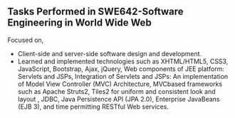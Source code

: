 ## Tasks Performed in SWE642-Software Engineering in World Wide Web

Focused on, <br>
- Client-side and server-side software design and development. <br>
- Learned and implemented technologies such as XHTML/HTML5, CSS3, JavaScript, Bootstrap, Ajax, jQuery, Web components of
JEE platform: Servlets and JSPs, Integration of Servlets and JSPs: An implementation of Model View Controller (MVC) Architecture, MVCbased frameworks such as Apache Struts2, Tiles2 for uniform and
consistent look and layout , JDBC, Java Persistence API (JPA 2.0), Enterprise JavaBeans (EJB 3), and time permitting RESTful Web
services.
